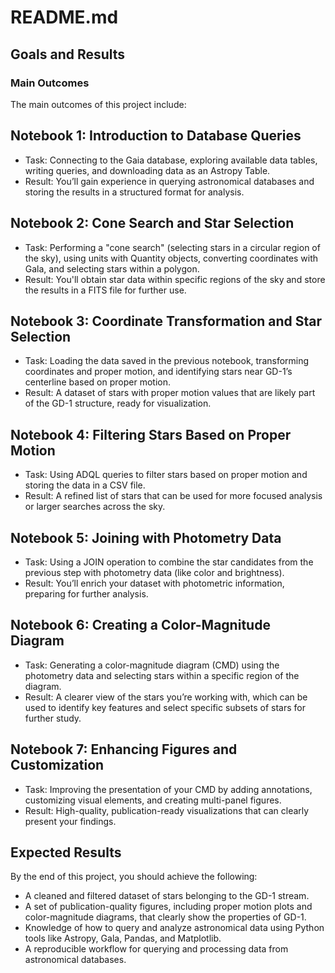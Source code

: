 # README.md

## Goals and Results

### Main Outcomes

The main outcomes of this project include:

## Notebook 1: Introduction to Database Queries
- Task: Connecting to the Gaia database, exploring available data tables, writing queries, and downloading data as an Astropy Table.
- Result: You’ll gain experience in querying astronomical databases and storing the results in a structured format for analysis.

## Notebook 2: Cone Search and Star Selection
- Task: Performing a "cone search" (selecting stars in a circular region of the sky), using units with Quantity objects, converting coordinates with Gala, and selecting stars within a polygon.
- Result: You'll obtain star data within specific regions of the sky and store the results in a FITS file for further use.

## Notebook 3: Coordinate Transformation and Star Selection
- Task: Loading the data saved in the previous notebook, transforming coordinates and proper motion, and identifying stars near GD-1’s centerline based on proper motion.
- Result: A dataset of stars with proper motion values that are likely part of the GD-1 structure, ready for visualization.

## Notebook 4: Filtering Stars Based on Proper Motion
- Task: Using ADQL queries to filter stars based on proper motion and storing the data in a CSV file.
- Result: A refined list of stars that can be used for more focused analysis or larger searches across the sky.

## Notebook 5: Joining with Photometry Data
- Task: Using a JOIN operation to combine the star candidates from the previous step with photometry data (like color and brightness).
- Result: You’ll enrich your dataset with photometric information, preparing for further analysis.

## Notebook 6: Creating a Color-Magnitude Diagram
- Task: Generating a color-magnitude diagram (CMD) using the photometry data and selecting stars within a specific region of the diagram.
- Result: A clearer view of the stars you’re working with, which can be used to identify key features and select specific subsets of stars for further study.

## Notebook 7: Enhancing Figures and Customization
- Task: Improving the presentation of your CMD by adding annotations, customizing visual elements, and creating multi-panel figures.
- Result: High-quality, publication-ready visualizations that can clearly present your findings.

## Expected Results

By the end of this project, you should achieve the following:

- A cleaned and filtered dataset of stars belonging to the GD-1 stream.
- A set of publication-quality figures, including proper motion plots and color-magnitude diagrams, that clearly show the properties of GD-1.
- Knowledge of how to query and analyze astronomical data using Python tools like Astropy, Gala, Pandas, and Matplotlib.
- A reproducible workflow for querying and processing data from astronomical databases.
